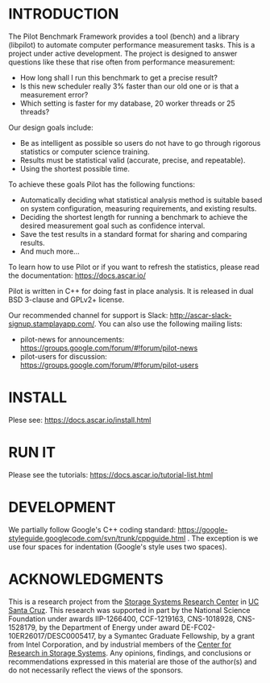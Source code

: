 # INTRODUCTION

The Pilot Benchmark Framework provides a tool (bench) and a library
(libpilot) to automate computer performance measurement tasks. This is
a project under active development. The project is designed to answer
questions like these that rise often from performance measurement:

*  How long shall I run this benchmark to get a precise result?
*  Is this new scheduler really 3% faster than our old one or is that a
   measurement error?
*  Which setting is faster for my database, 20 worker threads or 25 threads?

Our design goals include:

*  Be as intelligent as possible so users do not have to go through rigorous
   statistics or computer science training.
*  Results must be statistical valid (accurate, precise, and repeatable).
*  Using the shortest possible time.

To achieve these goals Pilot has the following functions:

*  Automatically deciding what statistical analysis method is suitable based on
   system configuration, measuring requirements, and existing results.
*  Deciding the shortest length for running a benchmark to achieve the desired
   measurement goal such as confidence interval.
*  Save the test results in a standard format for sharing and comparing results.
*  And much more...

To learn how to use Pilot or if you want to refresh the statistics,
please read the documentation: https://docs.ascar.io/

Pilot is written in C++ for doing fast in place analysis. It is
released in dual BSD 3-clause and GPLv2+ license.

Our recommended channel for support is Slack:
http://ascar-slack-signup.stamplayapp.com/. You can also use the
following mailing lists:

* pilot-news for announcements: https://groups.google.com/forum/#!forum/pilot-news
* pilot-users for discussion: https://groups.google.com/forum/#!forum/pilot-users

# INSTALL

Plese see: https://docs.ascar.io/install.html

# RUN IT

Please see the tutorials: https://docs.ascar.io/tutorial-list.html

# DEVELOPMENT

We partially follow Google's C++ coding standard:
https://google-styleguide.googlecode.com/svn/trunk/cppguide.html . The
exception is we use four spaces for indentation (Google's style uses
two spaces).

# ACKNOWLEDGMENTS

This is a research project from the [Storage Systems Research
Center](http://www.ssrc.ucsc.edu/) in [UC Santa
Cruz](http://ucsc.edu).  This research was supported in part by the
National Science Foundation under awards IIP-1266400, CCF-1219163,
CNS-1018928, CNS-1528179, by the Department of Energy under award
DE-FC02-10ER26017/DESC0005417, by a Symantec Graduate Fellowship, by a
grant from Intel Corporation, and by industrial members of the [Center
for Research in Storage Systems](http://www.crss.ucsc.edu/).  Any
opinions, findings, and conclusions or recommendations expressed in
this material are those of the author(s) and do not necessarily
reflect the views of the sponsors.
